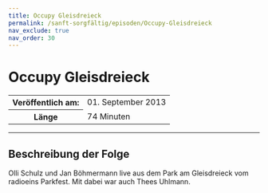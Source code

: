 ```yaml
---
title: Occupy Gleisdreieck
permalink: /sanft-sorgfältig/episoden/Occupy-Gleisdreieck
nav_exclude: true
nav_order: 30
---
```


# Occupy Gleisdreieck
<table class="resp-table dcf-table dcf-table-responsive dcf-table-bordered dcf-table-striped dcf-w-100%">
                    <tbody>
                        <tr>
                            <th scope="row">Veröffentlich am:</th>
                            <td data-label="Veröffentlich am:">01. September 2013</td>
                        </tr>
                        <tr>
                            <th scope="row">Länge </th>
                            <td data-label="Länge ">74 Minuten</td>
                        </tr></tbody>
                </table>

***

## Beschreibung der Folge

<div>
Olli Schulz und Jan Böhmermann live aus dem Park am Gleisdreieck vom radioeins Parkfest. Mit dabei war auch Thees Uhlmann.  
</div>

